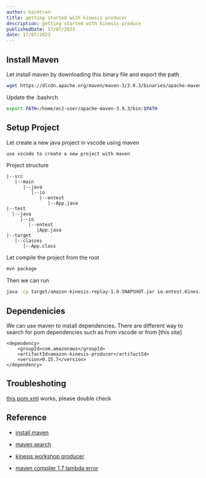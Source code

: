 ```yaml
---
author: haimtran
title: getting started with kinesis producer
description: getting started with kinesis produce
publishedDate: 17/07/2023
date: 17/07/2023
---
```


## Install Maven

Let install maven by downloading this binary file and export the path

```bash
wget https://dlcdn.apache.org/maven/maven-3/3.9.3/binaries/apache-maven-3.9.3-bin.tar.gz
```

Update the .bashrch

```bash
export PATH=/home/ec2-user/apache-maven-3.9.3/bin:$PATH
```

## Setup Project

Let create a new java project in vscode using maven

```bash
use vscode to create a new project with maven
```

Project structure

```
|--src
   |--main
      |--java
         |--io
            |--entest
               |--App.java
|--test
  |--java
     |--io
        |--entest
           |App.java
|--target
   |--classes
      |--App.class
```

Let compile the project from the root

```bash
mvn package
```

Then we can run

```bash
java -cp target/amazon-kinesis-replay-1.0-SNAPSHOT.jar io.entest.KinesisProducerDemo
```

## Dependenicies

We can use maven to install dependencies. There are different way to search for pom dependencies such as from vscode or from [this site]

```
<dependency>
    <groupId>com.amazonaws</groupId>
    <artifactId>amazon-kinesis-producer</artifactId>
    <version>0.15.7</version>
</dependency>
```

## Troubleshoting

[this pom.xml](https://github.com/cdk-entest/aws-java-maven/blob/master/pom.xml) works, please double check

## Reference

- [install maven](https://dlcdn.apache.org/maven/maven-3/3.9.3/binaries/apache-maven-3.9.3-bin.tar.gz)

- [maven search](https://central.sonatype.com/artifact/com.amazonaws/amazon-kinesis-producer/0.15.7)

- [kinesis workshop producer](https://catalog.workshops.aws/real-time-streaming-with-kinesis/en-US/lab-1-sdk-ingest/2-kinesis-producer-library/2-1-simple-producer)

- [maven compiler 1.7 lambda error](https://stackoverflow.com/questions/59049980/maven-compiler-release-as-an-replacement-for-source-and-target/65655542#65655542)

